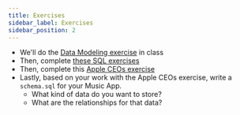 ```yaml
---
title: Exercises
sidebar_label: Exercises
sidebar_position: 2
---
```


<!-- markdownlint-disable no-inline-html no-trailing-punctuation -->

- We'll do the [Data Modeling exercise](/docs/exercises/psql-intro-to-data-modeling/) in class
- Then, complete [these SQL exercises](/docs/exercises/psql-sql-exercises/)
- Then, complete this [Apple CEOs exercise](/docs/exercises/psql-apple-ceos/)
- Lastly, based on your work with the Apple CEOs exercise, write a `schema.sql` for your Music App.
  - What kind of data do you want to store?
  - What are the relationships for that data?
